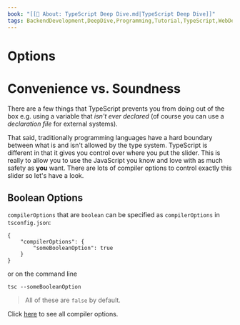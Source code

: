```yaml
---
book: "[[📓 About꞉ TypeScript Deep Dive.md|TypeScript Deep Dive]]"
tags: BackendDevelopment,DeepDive,Programming,Tutorial,TypeScript,WebDevelopment
---
```


# Options

# Convenience vs. Soundness

There are a few things that TypeScript prevents you from doing out of the box e.g. using a variable that _isn't ever declared_ (of course you can use a _declaration file_ for external systems).

That said, traditionally programming languages have a hard boundary between what is and isn't allowed by the type system. TypeScript is different in that it gives you control over where you put the slider. This is really to allow you to use the JavaScript you know and love with as much safety as **you** want. There are lots of compiler options to control exactly this slider so let's have a look.

## Boolean Options

`compilerOptions` that are `boolean` can be specified as `compilerOptions` in `tsconfig.json`:

```
{
    "compilerOptions": {
        "someBooleanOption": true
    }
}
```

or on the command line

```
tsc --someBooleanOption
```

> All of these are `false` by default.

Click [here](https://www.typescriptlang.org/docs/handbook/compiler-options.html) to see all compiler options.